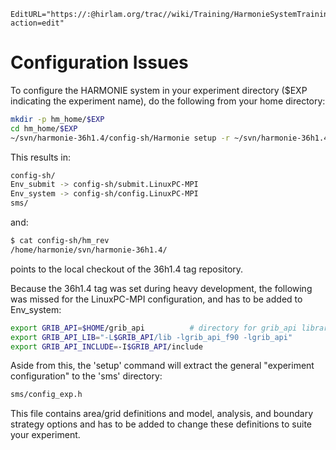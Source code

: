 ```@meta
EditURL="https://:@hirlam.org/trac//wiki/Training/HarmonieSystemTraining2011/Lecture/Installation/ConfFiles?action=edit"
```
# Configuration Issues
To configure the HARMONIE system in your experiment directory ($EXP indicating the experiment name), do the following from your home directory:
```bash
mkdir -p hm_home/$EXP
cd hm_home/$EXP
~/svn/harmonie-36h1.4/config-sh/Harmonie setup -r ~/svn/harmonie-36h1.4/ -h LinuxPC-MPI
```
This results in:
```bash
config-sh/
Env_submit -> config-sh/submit.LinuxPC-MPI
Env_system -> config-sh/config.LinuxPC-MPI
sms/
```
and:
```bash
$ cat config-sh/hm_rev 
/home/harmonie/svn/harmonie-36h1.4/
```
points to the local checkout of the 36h1.4 tag repository.

Because the 36h1.4 tag was set during heavy development, the following was missed for the LinuxPC-MPI configuration, and has to be added to Env_system:
```bash
export GRIB_API=$HOME/grib_api          # directory for grib_api libraries
export GRIB_API_LIB="-L$GRIB_API/lib -lgrib_api_f90 -lgrib_api"
export GRIB_API_INCLUDE=-I$GRIB_API/include
```

Aside from this, the 'setup' command will extract the general "experiment configuration" to the 'sms' directory:
```bash
sms/config_exp.h
```
This file contains area/grid definitions and model, analysis, and boundary strategy options and has to be added to change these definitions to suite your experiment.